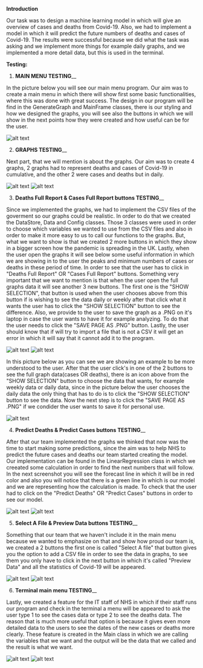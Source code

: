 **Introduction**

Our task was to design a machine learning model in which will give an overview of cases and deaths from Covid-19. Also, we had to implement a model in which it will predict the future numbers of deaths and cases  of Covid-19. The results were successful because we did what the task was asking and we implement more things for example daily graphs, and we implemented a more detail data, but this is used in the terminal.  


**Testing:**

1. **MAIN MENU TESTING**__

 In the picture below you will see our main menu program. Our aim was to create a main menu in which there will show first some basic functionalities, where this was done with great success. The design in our program will be find in the GenerateGraph and MainFrame classes, there is our styling and how we designed the graphs, you will see also the buttons in which we will show in the next points how they were created and how useful can be for the user. 


![alt text](FinalProduct/img/MainMenu.png)


2.  **GRAPHS TESTING**__

Next part, that we will mention is about the graphs. Our aim was to create 4 graphs, 2 graphs had to represent deaths and cases of Covid-19 in cumulative, and the other 2 were cases and deaths but in daily. 


![alt text](FinalProduct/img/WeeklyGraphs.png)
![alt text](FinalProduct/img/DailyGraphs.png)

3. **Deaths Full Report & Cases Full Report buttons TESTING**__

Since we implemented the graphs, we had to implement the CSV files of the goverment so our graphs could be realistic. In order to do that we created the DataStore, Data and Config classes. Those 3 classes were used in order to choose which variables we wanted to use from the CSV files and also in order to make it more easy to us to call our functions to the graphs. But, what we want to show is that we created 2 more buttons  in which they show in a bigger screen how the pandemic is spreading in the UK. Lastly, when the user open the graphs it will see below some useful information in which we are showing in to the user the peaks and minimum numbers of cases or deaths in these period of time. In order to see that the user has to click in "Deaths Full Report" OR "Cases Full Report" buttons. Something very important that we want to mention is that when the user open the full graphs data it will see another 3 new buttons. The first one is the "SHOW SELECTION", that button is used when the user chooses above from this button if is wishing to see the data daily or weekly after that click what it wants the user has to click the "SHOW SELECTION" button to see the difference. Also, we provide to the user to save the graph as a .PNG on it's laptop in case the user wants to have it for example analyzing. To do that the user needs to click the "SAVE PAGE AS .PNG" button. Lastly, the user should know that if will try to import a file that is not a CSV it will get an error in which it will say that it cannot add it to the program.

![alt text](FinalProduct/img/CasesFullGraph.png)
![alt text](FinalProduct/img/FullDeathsGraph.png)

In this picture below as you can see we are showing an example to be more understood to the user. After that the user click's in one of the 2 buttons to see the full graph data(cases OR deaths), there is an icon above from the "SHOW SELECTION" button to choose the data that wants, for example weekly data or daily data, since in the picture below the user chooses the daily data the only thing that has to do is to click the "SHOW SELECTION" button to see the data. Now the next step is to click the "SAVE PAGE AS .PNG" if we condider the user wants to save it for personal use.

![alt text](FinalProduct/img/Filters_INFULLGRAPH.png)



4. **Predict Deaths & Predict Cases buttons TESTING**__

After that our team implemented the graphs we thinked that now was the time to start making some predictions, since the aim was to help NHS to predict the future cases and deaths our team started creating the model. Our implementation can be found in the LinearRegression class in which we creeated some calculation in order to find the next numbers that will follow. In the next screenshot you will see the forecast line in which it will be in red color and also you will notice that there is a green line in which is our model and we are representing how the calculation is made. To check that the user had to click on the "Predict Deaths" OR "Predict Cases" buttons in order to see our model.

![alt text](FinalProduct/img/CasesPrediction.png)
![alt text](FinalProduct/img/DeathsPrediction.png)

5. **Select A File & Preview Data buttons TESTING**__

Something that our team that we haven't include it in the main menu because we wanted to emphasize on that and show how proud our team is, we created a 2 buttons the first one is called "Select A file" that button gives you the option to add a CSV file in order to see the data in graphs, to see them you only have to click in the next button in which it's called "Preview Data" and all the statistics of Covid-19 will be appeared.

![alt text](FinalProduct/img/PreviewSteps.png)
![alt text](FinalProduct/img/InputtedGraph.png)


6. **Terminal main menu TESTING**__

Lastly, we created a feature for the IT staff of NHS in which if their staff runs our program and check in the terminal a menu will be appeared to ask the user type 1 to see the cases data or type 2 to see the deaths data. The reason that is much more useful that option is because it gives even more detailed data to the users to see the dates of the new cases or deaths more clearly. These feature is created in the Main class in which we are calling the variables that we want and the output will be the data that we called and the result is what we want.


![alt text](FinalProduct/img/Option1Terminal.png)
![alt text](FinalProduct/img/Option2Terminal.png)


